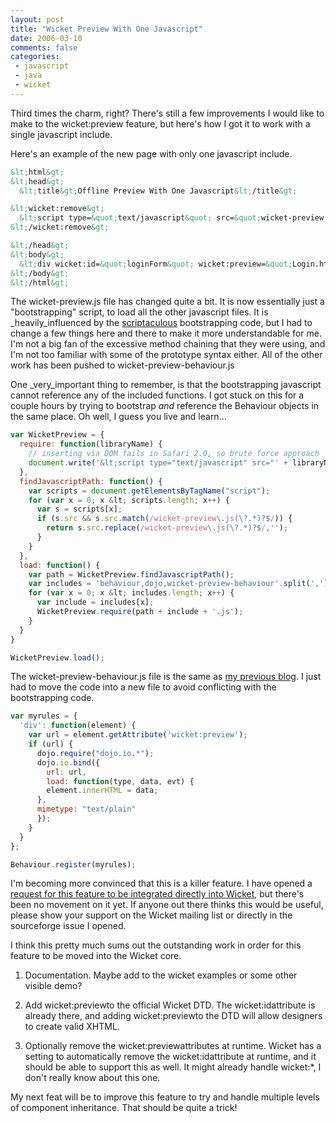 ```yaml
---
layout: post
title: "Wicket Preview With One Javascript"
date: 2006-03-10
comments: false
categories:
 - javascript
 - java
 - wicket
---
```


Third times the charm, right? There's still a few improvements I would like to make to the wicket:preview feature, but here's how I got it to work with a single javascript include.



Here's an example of the new page with only one javascript include.


```html
&lt;html&gt;
&lt;head&gt;
  &lt;title&gt;Offline Preview With One Javascript&lt;/title&gt;

&lt;wicket:remove&gt;
  &lt;script type=&quot;text/javascript&quot; src=&quot;wicket-preview.js&quot;&gt;&lt;/script&gt;
&lt;/wicket:remove&gt;

&lt;/head&gt;
&lt;body&gt;
  &lt;div wicket:id=&quot;loginForm&quot; wicket:preview=&quot;Login.html&quot;&gt;Text should be replaced&lt;/div&gt;
&lt;/body&gt;
&lt;/html&gt;
```

The wicket-preview.js file has changed quite a bit. It is now essentially just a "bootstrapping" script, to load all the other javascript files. It is _heavily_influenced by the [scriptaculous](http://script.aculo.us/) bootstrapping code, but I had to change a few things here and there to make it more understandable for me. I'm not a big fan of the excessive method chaining that they were using, and I'm not too familiar with some of the prototype syntax either. All of the other work has been pushed to wicket-preview-behaviour.js



One _very_important thing to remember, is that the bootstrapping javascript cannot reference any of the included functions. I got stuck on this for a couple hours by trying to bootstrap _and_ reference the Behaviour objects in the same place. Oh well, I guess you live and learn...



```javascript
var WicketPreview = {
  require: function(libraryName) {
    // inserting via DOM fails in Safari 2.0, so brute force approach
    document.write('&lt;script type="text/javascript" src="' + libraryName + '"&gt;&lt;/script&gt;');
  },
  findJavascriptPath: function() {
    var scripts = document.getElementsByTagName("script");
    for (var x = 0; x &lt; scripts.length; x++) {
      var s = scripts[x];
      if (s.src && s.src.match(/wicket-preview\.js(\?.*)?$/)) {
        return s.src.replace(/wicket-preview\.js(\?.*)?$/,'');
      }
    }
  },
  load: function() {
    var path = WicketPreview.findJavascriptPath();
    var includes = 'behaviour,dojo,wicket-preview-behaviour'.split(',');
    for (var x = 0; x &lt; includes.length; x++) {
      var include = includes[x];
      WicketPreview.require(path + include + '.js');
    }
  }
}

WicketPreview.load();
```



The wicket-preview-behaviour.js file is the same as [my previous blog](http://jroller.com/page/wireframe?entry=auto_previewable_wicket_pages). I just had to move the code into a new file to avoid conflicting with the bootstrapping code.


```javascript
var myrules = {
  'div': function(element) {
    var url = element.getAttribute('wicket:preview');
    if (url) {
      dojo.require("dojo.io.*");
      dojo.io.bind({
        url: url,
        load: function(type, data, evt) {
        element.innerHTML = data;
      },
      mimetype: "text/plain"
      });
    }
  }
};

Behaviour.register(myrules);
```



I'm becoming more convinced that this is a killer feature. I have opened a [request for this feature to be integrated directly into Wicket](https://sourceforge.net/tracker/index.php?func=detail&aid=1445715&group_id=119783&atid=684978), but there's been no movement on it yet. If anyone out there thinks this would be useful, please show your support on the Wicket mailing list or directly in the sourceforge issue I opened.



I think this pretty much sums out the outstanding work in order for this feature to be moved into the Wicket core.



  1. Documentation. Maybe add to the wicket examples or some other visible demo?


  2. Add wicket:previewto the official Wicket DTD. The wicket:idattribute is already there, and adding wicket:previewto the DTD will allow designers to create valid XHTML.


  3. Optionally remove the wicket:previewattributes at runtime. Wicket has a setting to automatically remove the wicket:idattribute at runtime, and it should be able to support this as well. It might already handle wicket:*, I don't really know about this one.





My next feat will be to improve this feature to try and handle multiple levels of component inheritance. That should be quite a trick!
